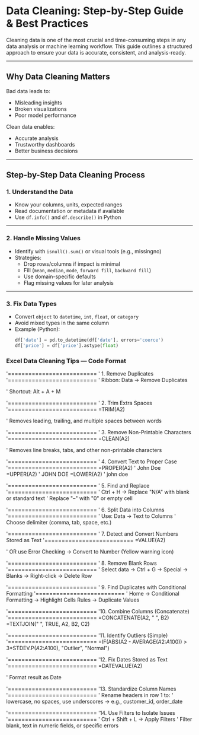 #  Data Cleaning: Step-by-Step Guide & Best Practices

Cleaning data is one of the most crucial and time-consuming steps in any data analysis or machine learning workflow. This guide outlines a structured approach to ensure your data is accurate, consistent, and analysis-ready.

---

##  Why Data Cleaning Matters

Bad data leads to:
- Misleading insights
- Broken visualizations
- Poor model performance

Clean data enables:
- Accurate analysis
- Trustworthy dashboards
- Better business decisions

---

## Step-by-Step Data Cleaning Process

### 1. Understand the Data

- Know your columns, units, expected ranges
- Read documentation or metadata if available
- Use `df.info()` and `df.describe()` in Python

---

### 2. Handle Missing Values

- Identify with `isnull().sum()` or visual tools (e.g., missingno)
- Strategies:
  - Drop rows/columns if impact is minimal
  - Fill (`mean`, `median`, `mode`, `forward fill`, `backward fill`)
  - Use domain-specific defaults
  - Flag missing values for later analysis

---

### 3. Fix Data Types

- Convert `object` to `datetime`, `int`, `float`, or `category`
- Avoid mixed types in the same column
- Example (Python):
  ```python
  df['date'] = pd.to_datetime(df['date'], errors='coerce')
  df['price'] = df['price'].astype(float)


### Excel Data Cleaning Tips — Code Format

'==========================
' 1. Remove Duplicates
'==========================
' Ribbon: Data → Remove Duplicates

' Shortcut:
Alt + A + M

'==========================
' 2. Trim Extra Spaces
'==========================
=TRIM(A2)

' Removes leading, trailing, and multiple spaces between words

'==========================
' 3. Remove Non-Printable Characters
'==========================
=CLEAN(A2)

' Removes line breaks, tabs, and other non-printable characters

'==========================
' 4. Convert Text to Proper Case
'==========================
=PROPER(A2)     ' John Doe
=UPPER(A2)      ' JOHN DOE
=LOWER(A2)      ' john doe

'==========================
' 5. Find and Replace
'==========================
' Ctrl + H → Replace "N/A" with blank or standard text
' Replace "–" with "0" or empty cell

'==========================
' 6. Split Data into Columns
'==========================
' Use: Data → Text to Columns
' Choose delimiter (comma, tab, space, etc.)

'==========================
' 7. Detect and Convert Numbers Stored as Text
'==========================
=VALUE(A2)

' OR use Error Checking → Convert to Number (Yellow warning icon)

'==========================
' 8. Remove Blank Rows
'==========================
' Select data → Ctrl + G → Special → Blanks → Right-click → Delete Row

'==========================
' 9. Find Duplicates with Conditional Formatting
'==========================
' Home → Conditional Formatting → Highlight Cells Rules → Duplicate Values

'==========================
'10. Combine Columns (Concatenate)
'==========================
=CONCATENATE(A2, " ", B2)
=TEXTJOIN(" ", TRUE, A2, B2, C2)

'==========================
'11. Identify Outliers (Simple)
'==========================
=IF(ABS(A2 - AVERAGE($A$2:$A$100)) > 3*STDEV.P($A$2:$A$100), "Outlier", "Normal")

'==========================
'12. Fix Dates Stored as Text
'==========================
=DATEVALUE(A2)

' Format result as Date

'==========================
'13. Standardize Column Names
'==========================
' Rename headers in row 1 to:
' lowercase, no spaces, use underscores → e.g., customer_id, order_date

'==========================
'14. Use Filters to Isolate Issues
'==========================
' Ctrl + Shift + L → Apply Filters
' Filter blank, text in numeric fields, or specific errors
